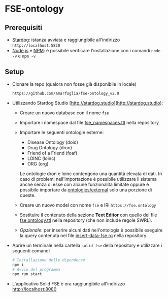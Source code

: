 # FSE-ontology

## Prerequisiti

- [Stardog](https://www.stardog.com): istanza avviata e raggiungibile all'indirizzo `http://localhost:5820`
- [Node.js](https://nodejs.org) e [NPM](): è possibile verificare l'installazione con i comandi `node -v` e `npm -v`

## Setup

- Clonare la repo (qualora non fosse già disponibile in locale)
  ```
  https://github.com/amarfoglia/fse-ontology_v2.0
  ```
- Utilizzando Stardog Studio [http://stardog.studio](http://stardog.studio):
  - Creare un nuovo database con il nome `fse`
  - Importare i namespace dal file [fse_namespaces.ttl](ontologies/fse_namespaces.ttl) nella repository
  - Importare le seguenti ontologie esterne:
    - Disease Ontology (doid)
    - Drug Ontology (dron)
    - Friend of a Friend (foaf)
    - LOINC (loinc)
    - ORG (org)

    Le ontologie dron e loinc contengono una quantità elevata di dati. In caso di problemi nell'importazione è possibile utilizzare il sistema anche senza di esse con alcune funzionalità limitate oppure è possibile importare da [ontologies/external](ontologies/external) solo una porzione di queste.

  - Creare un nuovo model con nome `fse` e IRI `https://fse.ontology`
  - Sostituire il contenuto della sezione **Text Editor** con quello del file [fse.ontology.ttl](ontologies/stardog/fse.ontology.ttl) nella repository (che non include regole SWRL).
  - *Opzionale*: per inserire alcuni dati nell'ontologia è possibile eseguire la query contenuta nel file [insert-data-fse.rq](project/insert-data-fse.rq) nella repository
- Aprire un terminale nella cartella `solid-fse` della repository e utilizzare i seguenti comandi
  ```bash
  # Installazione delle dipendenze
  npm i
  # Avvio del programma
  npm run start
  ```
- L'applicativo Solid FSE è ora raggiungibile all'indirizzo [http://localhost:8080](http://localhost:8080)
